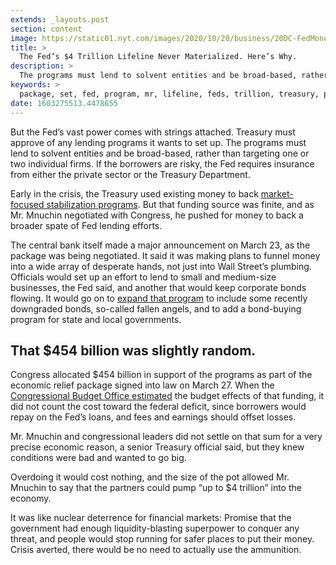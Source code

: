 ```yaml
--- 
extends: _layouts.post 
section: content 
image: https://static01.nyt.com/images/2020/10/20/business/20DC-FedMoney-01/merlin_178546155_ac1b12e8-3b7b-47d6-9e2d-e42fd96911c5-facebookJumbo.jpg 
title: > 
  The Fed’s $4 Trillion Lifeline Never Materialized. Here’s Why. 
description: > 
  The programs must lend to solvent entities and be broad-based, rather than targeting one or two individual firms.If the borrowers are risky, the Fed requires insurance from either the private sector or the Treasury Department.Early in the crisis, the Treasury used existing money to back market-focused stabilization programs.But that funding source was finite, and as Mr. Mnuchin negotiated with Congress, he pushed for money to back a broader spate of Fed lending efforts.Overdoing it would cost nothing, and the size of the pot allowed Mr. Mnuchin to say that the partners could pump “up to $4 trillion” into the economy. 
keywords: > 
  package, set, fed, program, mr, lifeline, feds, trillion, treasury, programs, money, negotiated, heres, mnuchin, materialized 
date: 1603275513.4478655 
--- 
```

<div><p class="css-158dogj evys1bk0">But the Fed&#8217;s vast power comes with strings attached. Treasury must approve of any lending programs it wants to set up. The programs must lend to solvent entities and be broad-based, rather than targeting one or two individual firms. If the borrowers are risky, the Fed requires insurance from either the private sector or the Treasury Department.</p><p class="css-158dogj evys1bk0">Early in the crisis, the Treasury used existing money to back <a class="css-1g7m0tk" href="https://www.nytimes.com/2020/03/17/business/economy/federal-reserve-coronavirus.html" title="">market-focused stabilization programs</a>. But that funding source was finite, and as Mr. Mnuchin negotiated with Congress, he pushed for money to back a broader spate of Fed lending efforts.</p><p class="css-158dogj evys1bk0">The central bank itself made a major announcement on March 23, as the package was being negotiated. It said it was making plans to funnel money into a wide array of desperate hands, not just into Wall Street&#8217;s plumbing. Officials would set up an effort to lend to small and medium-size businesses, the Fed said, and another that would keep corporate bonds flowing. It would go on to <a class="css-1g7m0tk" href="https://www.nytimes.com/2020/04/09/business/economy/fed-economic-rescue-coronavirus.html" title="">expand that program</a> to include some recently downgraded bonds, so-called fallen angels, and to add a bond-buying program for state and local governments.</p><h2 class="css-1aoo5yy eoo0vm40" id="link-c8c5e13">That $454 billion was slightly random.</h2><p class="css-158dogj evys1bk0">Congress allocated $454 billion in support of the programs as part of the economic relief package signed into law on March 27. When the <a class="css-1g7m0tk" href="https://www.cbo.gov/system/files/2020-04/hr748.pdf" title="" rel="noopener noreferrer" target="_blank">Congressional Budget Office estimated</a> the budget effects of that funding, it did not count the cost toward the federal deficit, since borrowers would repay on the Fed&#8217;s loans, and fees and earnings should offset losses.</p><p class="css-158dogj evys1bk0">Mr. Mnuchin and congressional leaders did not settle on that sum for a very precise economic reason, a senior Treasury official said, but they knew conditions were bad and wanted to go big.</p><p class="css-158dogj evys1bk0">Overdoing it would cost nothing, and the size of the pot allowed Mr. Mnuchin to say that the partners could pump &#8220;up to $4 trillion&#8221; into the economy.</p><p class="css-158dogj evys1bk0">It was like nuclear deterrence for financial markets: Promise that the government had enough liquidity-blasting superpower to conquer any threat, and people would stop running for safer places to put their money. Crisis averted, there would be no need to actually use the ammunition.</p></div>